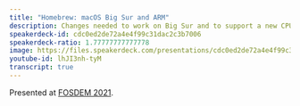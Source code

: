 ```yaml
---
title: "Homebrew: macOS Big Sur and ARM"
description: Changes needed to work on Big Sur and to support a new CPU architecture.
speakerdeck-id: cdc0ed2de72a4e4f99c31dac2c3b7006
speakerdeck-ratio: 1.77777777777778
image: https://files.speakerdeck.com/presentations/cdc0ed2de72a4e4f99c31dac2c3b7006/preview_slide_0.jpg
youtube-id: lhJI3nh-tyM
transcript: true
---
```

Presented at [FOSDEM 2021](https://fosdem.org/2021/schedule/event/homebrew_macos_bigsur_and_arm/).
